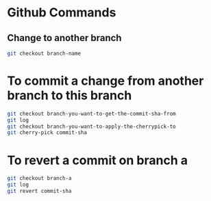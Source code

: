 # Github Commands

## Change to another branch

```bash
git checkout branch-name
```

# To commit a change from another branch to this branch

```bash
git checkout branch-you-want-to-get-the-commit-sha-from
git log
git checkout branch-you-want-to-apply-the-cherrypick-to
git cherry-pick commit-sha
```

# To revert a commit on branch a

```bash
git checkout branch-a
git log
git revert commit-sha
```
